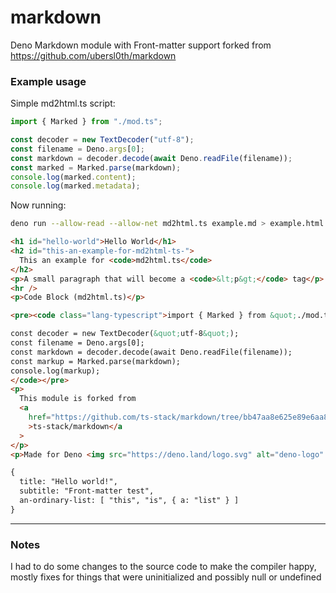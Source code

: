 # markdown

Deno Markdown module with Front-matter support forked from https://github.com/ubersl0th/markdown

### Example usage

Simple md2html.ts script:

```typescript
import { Marked } from "./mod.ts";

const decoder = new TextDecoder("utf-8");
const filename = Deno.args[0];
const markdown = decoder.decode(await Deno.readFile(filename));
const marked = Marked.parse(markdown);
console.log(marked.content);
console.log(marked.metadata);
```

Now running:

```bash
deno run --allow-read --allow-net md2html.ts example.md > example.html
```

```html
<h1 id="hello-world">Hello World</h1>
<h2 id="this-an-example-for-md2html-ts-">
  This an example for <code>md2html.ts</code>
</h2>
<p>A small paragraph that will become a <code>&lt;p&gt;</code> tag</p>
<hr />
<p>Code Block (md2html.ts)</p>

<pre><code class="lang-typescript">import { Marked } from &quot;./mod.ts&quot;;

const decoder = new TextDecoder(&quot;utf-8&quot;);
const filename = Deno.args[0];
const markdown = decoder.decode(await Deno.readFile(filename));
const markup = Marked.parse(markdown);
console.log(markup);
</code></pre>
<p>
  This module is forked from
  <a
    href="https://github.com/ts-stack/markdown/tree/bb47aa8e625e89e6aa84f49a98536a3089dee831"
    >ts-stack/markdown</a
  >
</p>
<p>Made for Deno <img src="https://deno.land/logo.svg" alt="deno-logo" /></p>

{
  title: "Hello world!",
  subtitle: "Front-matter test",
  an-ordinary-list: [ "this", "is", { a: "list" } ]
}
```

---

### Notes

I had to do some changes to the source code to make the compiler happy, mostly fixes for things that were uninitialized and possibly null or undefined
